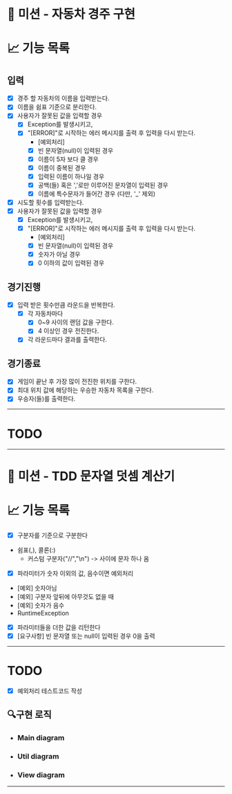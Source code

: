 # 🚀 미션 - 자동차 경주 구현

# 📈 기능 목록

## 입력

- [x] 경주 할 자동차의 이름을 입력받는다.
- [x] 이름을 쉼표 기준으로 분리한다.
- [x] 사용자가 잘못된 값을 입력할 경우
    - [x] Exception를 발생시키고,
    - [x] "[ERROR]"로 시작하는 에러 메시지를 출력 후 입력을 다시 받는다.
        - [예외처리]
        - [x] 빈 문자열(null)이 입력된 경우
        - [x] 이름이 5자 보다 클 경우
        - [x] 이름이 중복된 경우
        - [x] 입력된 이름이 하나일 경우
        - [x] 공백(들) 혹은 ','로만 이루어진 문자열이 입력된 경우
        - [x] 이름에 특수문자가 들어간 경우 (다만, '_' 제외)

- [x] 시도할 횟수를 입력받는다.
- [x] 사용자가 잘못된 값을 입력할 경우
    - [x] Exception를 발생시키고,
    - [x] "[ERROR]"로 시작하는 에러 메시지를 출력 후 입력을 다시 받는다.
        - [예외처리]
        - [x] 빈 문자열(null)이 입력된 경우
        - [x] 숫자가 아닐 경우
        - [x] 0 이하의 값이 입력된 경우

## 경기진행

- [x] 입력 받은 횟수만큼 라운드을 반복한다.
    - [x] 각 자동차마다
        - [x] 0~9 사이의 랜덤 값을 구한다.
        - [x] 4 이상인 경우 전진한다.
    - [x] 각 라운드마다 결과를 출력한다.

## 경기종료

- [x] 게임이 끝난 후 가장 많이 전진한 위치를 구한다.
- [x] 최대 위치 값에 해당하는 우승한 자동차 목록을 구한다.
- [x] 우승자(들)를 출력한다.

---

# TODO

---

# 🚀 미션 - TDD 문자열 덧셈 계산기

# 📈 기능 목록

- [X]  구분자를 기준으로 구분한다
- 쉼표(,), 콜론(:)
    - 커스텀 구분자("//","\n") -> 사이에 문자 하나 옴
- [X]  파라미터가 숫자 이외의 값, 음수이면 예외처리
- [예외] 숫자아님
- [예외] 구분자 앞뒤에 아무것도 없을 때
- [예외] 숫자가 음수
- RuntimeException
- [X]  파라미터들을 더한 값을 리턴한다
- [X] [요구사항] 빈 문자열 또는 null이 입력된 경우 0을 출력

---

# TODO

- [X] 예외처리 테스트코드 작성

## 🔍구현 로직

- ### Main diagram
- ### Util diagram
- ### View diagram

---
